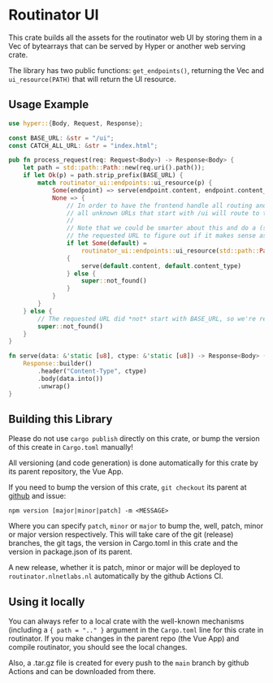# Routinator UI

This crate builds all the assets for the routinator web UI by storing them in 
a Vec of bytearrays that can be served by Hyper or another web serving crate.

The library has two public functions: `get_endpoints()`, returning the Vec and
`ui_resource(PATH)` that will return the UI resource.

## Usage Example

```rust
use hyper::{Body, Request, Response};

const BASE_URL: &str = "/ui";
const CATCH_ALL_URL: &str = "index.html";

pub fn process_request(req: Request<Body>) -> Response<Body> {
    let path = std::path::Path::new(req.uri().path());
    if let Ok(p) = path.strip_prefix(BASE_URL) {
        match routinator_ui::endpoints::ui_resource(p) {
            Some(endpoint) => serve(endpoint.content, endpoint.content_type),
            None => {
                // In order to have the frontend handle all routing and queryparams under BASE_URL,
                // all unknown URLs that start with /ui will route to the catch_all url defined here.
                // 
                // Note that we could be smarter about this and do a (somewhat convoluted) regex on
                // the requested URL to figure out if it makes sense as a search prefix url.
                if let Some(default) =
                    routinator_ui::endpoints::ui_resource(std::path::Path::new(CATCH_ALL_URL))
                {
                    serve(default.content, default.content_type)
                } else {
                    super::not_found()
                }
            }
        }
    } else {
        // The requested URL did *not* start with BASE_URL, so we're returning 404.
        super::not_found()
    }
}

fn serve(data: &'static [u8], ctype: &'static [u8]) -> Response<Body> {
    Response::builder()
        .header("Content-Type", ctype)
        .body(data.into())
        .unwrap()
}
```

## Building this Library

Please do not use `cargo publish` directly on this crate, or bump the version of this create in `Cargo.toml` manually!

All versioning (and code generation) is done automatically for this crate by its parent repository, the Vue App. 

If you need to bump the version of this crate, `git checkout` its parent at [github](https://github.com/NLnetLabs/routinator-ui)
and issue:

`npm version [major|minor|patch] -m <MESSAGE>`

Where you can specify `patch`, `minor` or `major` to bump the, well, patch, minor or major version respectively. This will take
care of the git (release) branches, the git tags, the version in Cargo.toml in this crate and the version in package.json of its
parent.

A new release, whether it is patch, minor or major will be deployed to `routinator.nlnetlabs.nl` automatically by the github
Actions CI.

## Using it locally

You can always refer to a local crate with the well-known mechanisms (including a `{ path = ".." }` argument in the `Cargo.toml` 
line for this crate in routinator. If you make changes in the parent repo (the Vue App) and compile routinator, you should see 
the local changes.

Also, a .tar.gz file is created for every push to the `main` branch by github Actions and can be downloaded from there.
